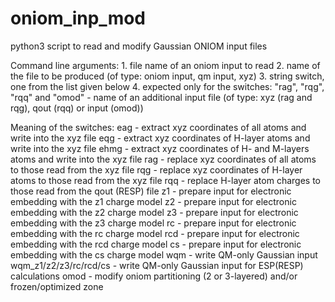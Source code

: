 # oniom_inp_mod
python3 script to read and modify Gaussian ONIOM input files

Command line arguments:
    1. file name of an oniom input to read 
    2. name of the file to be produced (of type: oniom input, qm input, xyz)
    3. string switch, one from the list given below
    4. expected only for the switches: "rag", "rqg", "rqq" and "omod" - name of an additional input file 
    (of type: xyz (rag and rqg), qout (rqq) or input (omod))

Meaning of the switches:
    eag  - extract xyz coordinates of all atoms and write into the xyz file
    eqg  - extract xyz coordinates of H-layer atoms and write into the xyz file
    ehmg - extract xyz coordinates of H- and M-layers atoms and write into the xyz file
    rag  - replace xyz coordinates of all atoms to those read from the xyz file 
    rqg  - replace xyz coordinates of H-layer atoms to those read from the xyz file
    rqq  - replace H-layer atom charges to those read from the qout (RESP) file
    z1   - prepare input for electronic embedding with the z1 charge model 
    z2   - prepare input for electronic embedding with the z2 charge model
    z3   - prepare input for electronic embedding with the z3 charge model
    rc   - prepare input for electronic embedding with the rc charge model
    rcd  - prepare input for electronic embedding with the rcd charge model
    cs   - prepare input for electronic embedding with the cs charge model
    wqm  - write QM-only Gaussian input
    wqm_z1/z2/z3/rc/rcd/cs - write QM-only Gaussian input for ESP(RESP) calculations
    omod - modify oniom partitioning (2 or 3-layered) and/or frozen/optimized zone
